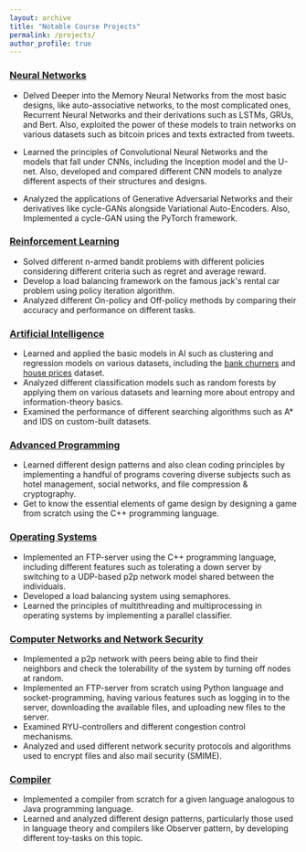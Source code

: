 ```yaml
---
layout: archive
title: "Notable Course Projects"
permalink: /projects/
author_profile: true
---
```


### [Neural Networks](https://github.com/zhpinkman/Neural-Networks)


- Delved Deeper into the Memory Neural Networks from the most basic designs, like auto-associative networks, to the most complicated ones, Recurrent Neural Networks and their derivations such as LSTMs, GRUs, and Bert. Also, exploited the power of these models to train networks on various datasets such as bitcoin prices and texts extracted from tweets.

- Learned the principles of Convolutional Neural Networks and the models that fall under CNNs, including the Inception model and the U-net. Also, developed and compared different CNN models to analyze different aspects of their structures and designs.

- Analyzed the applications of Generative Adversarial Networks and their derivatives like cycle-GANs alongside Variational Auto-Encoders. Also, Implemented a cycle-GAN using the PyTorch framework.

### [Reinforcement Learning](https://github.com/zhpinkman/Reinforcement-Learning)

- Solved different n-armed bandit problems with different policies considering different criteria such as regret and average reward.
- Develop a load balancing framework on the famous jack's rental car problem using policy iteration algorithm.
- Analyzed different On-policy and Off-policy methods by comparing their accuracy and performance on different tasks.

    
### [Artificial Intelligence](https://github.com/zhpinkman/artificial-intelligence-data-science)
    
- Learned and applied the basic models in AI such as clustering and regression models on various datasets, including the [bank churners](https://www.kaggle.com/sakshigoyal7/credit-card-customers) and [house prices](https://www.kaggle.com/c/house-prices-advanced-regression-techniques/data) dataset.
- Analyzed different classification models such as random forests by applying them on various datasets and learning more about entropy and information-theory basics.
- Examined the performance of different searching algorithms such as A* and IDS on custom-built datasets.
    
    

### [Advanced Programming](https://github.com/zhpinkman/Advanced-Programming)


- Learned different design patterns and also clean coding principles by implementing a handful of programs covering diverse subjects such as hotel management, social networks, and file compression & cryptography.
- Get to know the essential elements of game design by designing a game from scratch using the C++ programming language.
    
    
### [Operating Systems](https://github.com/zhpinkman/Operating-Systems)


- Implemented an FTP-server using the C++ programming language, including different features such as tolerating a down server by switching to a UDP-based p2p network model shared between the individuals.
- Developed a load balancing system using semaphores.
- Learned the principles of multithreading and multiprocessing in operating systems by implementing a parallel classifier.

    
### [Computer Networks and Network Security](https://github.com/zhpinkman/Network)
    
- Implemented a p2p network with peers being able to find their neighbors and check the tolerability of the system by turning off nodes at random.
- Implemented an FTP-server from scratch using Python language and socket-programming, having various features such as logging in to the server, downloading the available files, and uploading new files to the server.
- Examined RYU-controllers and different congestion control mechanisms.
- Analyzed and used different network security protocols and algorithms used to encrypt files and also mail security (SMIME).
    

### [Compiler](https://github.com/zhpinkman/Compiler)

- Implemented a compiler from scratch for a given language analogous to Java programming language.
- Learned and analyzed different design patterns, particularly those used in language theory and compilers like Observer pattern, by developing different toy-tasks on this topic.